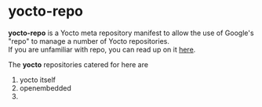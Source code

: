 yocto-repo
==========

**yocto-repo** is a Yocto meta repository manifest to allow the use of Google's "repo" to manage a number of Yocto repositories.  
If you are unfamiliar with repo, you can read up on it [here](http://source.android.com/source/version-control.html).  
  
The **yocto** repositories catered for here are

  1.	yocto itself
  2.	openembedded
  3.	

